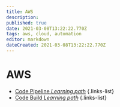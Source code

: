 ```yaml
---
title: AWS
description: 
published: true
date: 2021-03-08T13:22:22.770Z
tags: aws, cloud, automation
editor: markdown
dateCreated: 2021-03-08T13:22:22.770Z
---
```


# AWS
- [Code Pipeline *Learning path*](/training/aws/code_pipeline)
{.links-list}
- [Code Build *Learning path*](/training/aws/code_build)
{.links-list}